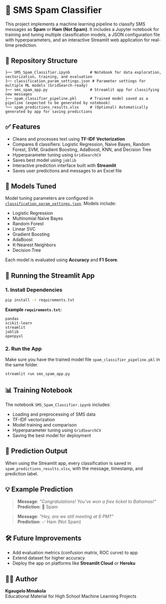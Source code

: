 
# 📨 SMS Spam Classifier

This project implements a machine learning pipeline to classify SMS messages as **Spam** or **Ham (Not Spam)**. It includes a Jupyter notebook for training and tuning multiple classification models, a JSON configuration file with hyperparameters, and an interactive Streamlit web application for real-time prediction.

## 📁 Repository Structure

```
├── SMS_Spam_Classifier.ipynb         # Notebook for data exploration, vectorization, training, and evaluation
├── classification_param_settings.json # Parameter settings for multiple ML models (GridSearch-ready)
├── sms_spam_app.py                   # Streamlit app for classifying new messages
├── spam_classifier_pipeline.pkl      # Trained model saved as a pipeline (expected to be generated by notebook)
└── spam_predictions_results.xlsx     # (Optional) Automatically generated by app for saving predictions
```

## ✅ Features

- Cleans and processes text using **TF-IDF Vectorization**
- Compares 8 classifiers: Logistic Regression, Naive Bayes, Random Forest, SVM, Gradient Boosting, AdaBoost, KNN, and Decision Tree
- Hyperparameter tuning using `GridSearchCV`
- Saves best model using `joblib`
- Interactive prediction interface built with **Streamlit**
- Saves user predictions and messages to an Excel file

## 🧪 Models Tuned

Model tuning parameters are configured in [`classification_param_settings.json`](classification_param_settings.json). Models include:

- Logistic Regression
- Multinomial Naive Bayes
- Random Forest
- Linear SVC
- Gradient Boosting
- AdaBoost
- K-Nearest Neighbors
- Decision Tree

Each model is evaluated using **Accuracy** and **F1 Score**.

## 🚀 Running the Streamlit App

### 1. Install Dependencies

```bash
pip install -r requirements.txt
```

**Example `requirements.txt`:**

```text
pandas
scikit-learn
streamlit
joblib
openpyxl
```

### 2. Run the App

Make sure you have the trained model file `spam_classifier_pipeline.pkl` in the same folder.

```bash
streamlit run sms_spam_app.py
```

## 📊 Training Notebook

The notebook `SMS_Spam_Classifier.ipynb` includes:

- Loading and preprocessing of SMS data
- TF-IDF vectorization
- Model training and comparison
- Hyperparameter tuning using `GridSearchCV`
- Saving the best model for deployment

## 📂 Prediction Output

When using the Streamlit app, every classification is saved in `spam_predictions_results.xlsx`, with the message, timestamp, and prediction label.

## 💡 Example Prediction

> **Message**: *"Congratulations! You've won a free ticket to Bahamas!"*  
> **Prediction**: 📢 Spam

> **Message**: *"Hey, are we still meeting at 6 PM?"*  
> **Prediction**: ✅ Ham (Not Spam)

## 🛠️ Future Improvements

- Add evaluation metrics (confusion matrix, ROC curve) to app
- Extend dataset for higher accuracy
- Deploy the app on platforms like **Streamlit Cloud** or **Heroku**

## 👨‍🏫 Author

**Kgaugelo Mmakola**  
Educational Material for High School Machine Learning Projects
